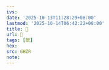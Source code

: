 ```yaml
---
ivs:
date: '2025-10-13T11:28:29+08:00'
lastmod: '2025-10-14T06:42:22+08:00'
title: 󰝑
url: 󰝑
tags: [散]
hex: 
src: GHZR
note:
---
```

